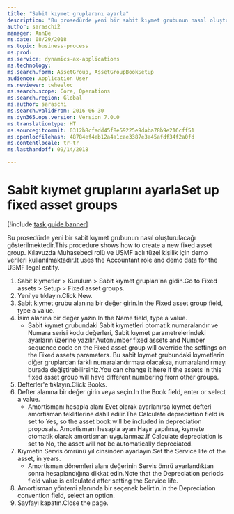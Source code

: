 ```yaml
--- 
title: "Sabit kıymet gruplarını ayarla"
description: "Bu prosedürde yeni bir sabit kıymet grubunun nasıl oluşturulacağı gösterilmektedir."
author: saraschi2
manager: AnnBe
ms.date: 08/29/2018
ms.topic: business-process
ms.prod: 
ms.service: dynamics-ax-applications
ms.technology: 
ms.search.form: AssetGroup, AssetGroupBookSetup
audience: Application User
ms.reviewer: twheeloc
ms.search.scope: Core, Operations
ms.search.region: Global
ms.author: saraschi
ms.search.validFrom: 2016-06-30
ms.dyn365.ops.version: Version 7.0.0
ms.translationtype: HT
ms.sourcegitcommit: 0312b8cfadd45f8e59225e9daba78b9e216cff51
ms.openlocfilehash: 48784ef4eb12a4a1cae3387e3a45afdf34f2a0fd
ms.contentlocale: tr-tr
ms.lasthandoff: 09/14/2018

---
```

# <a name="set-up-fixed-asset-groups"></a><span data-ttu-id="af3a4-103">Sabit kıymet gruplarını ayarla</span><span class="sxs-lookup"><span data-stu-id="af3a4-103">Set up fixed asset groups</span></span>

[!include [task guide banner](../../includes/task-guide-banner.md)]

<span data-ttu-id="af3a4-104">Bu prosedürde yeni bir sabit kıymet grubunun nasıl oluşturulacağı gösterilmektedir.</span><span class="sxs-lookup"><span data-stu-id="af3a4-104">This procedure shows how to create a new fixed asset group.</span></span> <span data-ttu-id="af3a4-105">Kılavuzda Muhasebeci rolü ve USMF adlı tüzel kişilik için demo verileri kullanılmaktadır.</span><span class="sxs-lookup"><span data-stu-id="af3a4-105">It uses the Accountant role and demo data for the USMF legal entity.</span></span>

1. <span data-ttu-id="af3a4-106">Sabit kıymetler > Kurulum > Sabit kıymet grupları'na gidin.</span><span class="sxs-lookup"><span data-stu-id="af3a4-106">Go to Fixed assets > Setup > Fixed asset groups.</span></span>
2. <span data-ttu-id="af3a4-107">Yeni'ye tıklayın.</span><span class="sxs-lookup"><span data-stu-id="af3a4-107">Click New.</span></span>
3. <span data-ttu-id="af3a4-108">Sabit kıymet grubu alanına bir değer girin.</span><span class="sxs-lookup"><span data-stu-id="af3a4-108">In the Fixed asset group field, type a value.</span></span>
4. <span data-ttu-id="af3a4-109">İsim alanına bir değer yazın.</span><span class="sxs-lookup"><span data-stu-id="af3a4-109">In the Name field, type a value.</span></span>
    * <span data-ttu-id="af3a4-110">Sabit kıymet grubundaki Sabit kıymetleri otomatik numaralandır ve Numara serisi kodu değerleri, Sabit kıymet parametrelerindeki ayarların üzerine yazılır.</span><span class="sxs-lookup"><span data-stu-id="af3a4-110">Autonumber fixed assets and Number sequence code on the Fixed asset group will override the settings on the Fixed assets parameters.</span></span> <span data-ttu-id="af3a4-111">Bu sabit kıymet grubundaki kıymetlerin diğer gruplardan farklı numaralandırması olacaksa, numaralandırmayı burada değiştirebilirsiniz.</span><span class="sxs-lookup"><span data-stu-id="af3a4-111">You can change it here if the assets in this fixed asset group will have different numbering from other groups.</span></span>  
5. <span data-ttu-id="af3a4-112">Defterler'e tıklayın.</span><span class="sxs-lookup"><span data-stu-id="af3a4-112">Click Books.</span></span>
6. <span data-ttu-id="af3a4-113">Defter alanına bir değer girin veya seçin.</span><span class="sxs-lookup"><span data-stu-id="af3a4-113">In the Book field, enter or select a value.</span></span>
    * <span data-ttu-id="af3a4-114">Amortismanı hesapla alanı Evet olarak ayarlanırsa kıymet defteri amortisman tekliflerine dahil edilir.</span><span class="sxs-lookup"><span data-stu-id="af3a4-114">The Calculate depreciation field is set to Yes, so the asset book will be included in depreciation proposals.</span></span> <span data-ttu-id="af3a4-115">Amortismanı hesapla ayarı Hayır yapılırsa, kıymete otomatik olarak amortisman uygulanmaz.</span><span class="sxs-lookup"><span data-stu-id="af3a4-115">If Calculate depreciation is set to No, the asset will not be automatically depreciated.</span></span>  
7. <span data-ttu-id="af3a4-116">Kıymetin Servis ömrünü yıl cinsinden ayarlayın.</span><span class="sxs-lookup"><span data-stu-id="af3a4-116">Set the Service life of the asset, in years.</span></span>
    * <span data-ttu-id="af3a4-117">Amortisman dönemleri alanı değerinin Servis ömrü ayarlandıktan sonra hesaplandığına dikkat edin.</span><span class="sxs-lookup"><span data-stu-id="af3a4-117">Note that the Depreciation periods field value is calculated after setting the Service life.</span></span>  
8. <span data-ttu-id="af3a4-118">Amortisman yöntemi alanında bir seçenek belirtin.</span><span class="sxs-lookup"><span data-stu-id="af3a4-118">In the Depreciation convention field, select an option.</span></span>
9. <span data-ttu-id="af3a4-119">Sayfayı kapatın.</span><span class="sxs-lookup"><span data-stu-id="af3a4-119">Close the page.</span></span>


